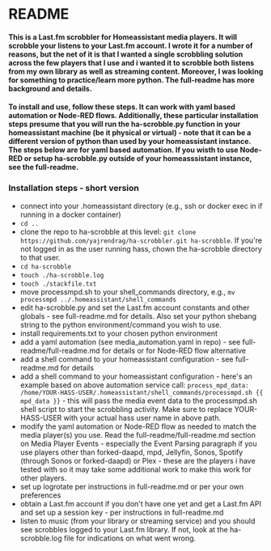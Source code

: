 # README

#### This is a Last.fm scrobbler for Homeassistant media players.  It will scrobble your listens to your Last.fm account.  I wrote it for a number of reasons, but the net of it is that I wanted a single scrobbling solution across the few players that I use and i wanted it to scrobble both listens from my own library as well as streaming content.  Moreover, I was looking for something to practice/learn more python.  The full-readme has more background and details.

#### To install and use, follow these steps.  It can work with yaml based automation or Node-RED flows.  Additionally, these particular installation steps presume that you will run the ha-scrobble.py function in your homeassistant machine (be it physical or virtual) - note that it can be a different version of python than used by your homeassistant instance.  The steps below are for yaml based automation.  If you wisth to use Node-RED or setup ha-scrobble.py outside of your homeasssistant instance, see the full-readme.

### Installation steps - short version 
- connect into your .homeassistant directory (e.g., ssh or docker exec in if running in a docker container)
- `cd ..`
- clone the repo to ha-scrobble at this level:  `git clone https://github.com/yajrendrag/ha-scrobbler.git ha-scrobble`.  If you're not logged in as the user running hass, chown the ha-scrobble directory to that user.
- `cd ha-scrobble`
- `touch ./ha-scrobble.log`
- `touch ./stackfile.txt`
- move processmpd.sh to your shell_commands directory, e.g., `mv processmpd ../.homeassistant/shell_commands`
- edit ha-scrobble.py and set the Last.fm account constants and other globals - see full-readme.md for details.  Also set your python shebang string to the python environment/command you wish to use.
- install requirements.txt to your chosen python environment
- add a yaml automation (see media_automation.yaml in repo) - see full-readme/full-readme.md for details or for Node-RED flow alternative
- add a shell command to your homeassistant configuration - see full-readme.md for details
- add a shell command to your homeassistant configuration - here's an example based on above automation service call:
`process_mpd_data: /home/YOUR-HASS-USER/.homeassistant/shell_commands/processmpd.sh {{ mpd_data }}` - this will pass the media event data to the processmpd.sh shell script to start the scrobbling activity.  Make sure to replace YOUR-HASS-USER with your actual hass user name in above path.
- modify the yaml automation or Node-RED flow as needed to match the media player(s) you use.  Read the full-readme/full-readme.md section on Media Player Events - especially the Event Parsing paragraph if you use players other than forked-daapd, mpd, Jellyfin, Sonos, Spotify (through Sonos or forked-daapd) or Plex - these are the players i have tested with so it may take some additional work to make this work for other players.
- set up logrotate per instructions in full-readme.md or per your own preferences
- obtain a Last.fm account if you don't have one yet and get a Last.fm API and set up a session key - per instructions in full-readme.md
- listen to music (from your library or streaming service) and you should see scrobbles logged to your Last.fm library.  If not, look at the ha-scrobble.log file for indications on what went wrong.
